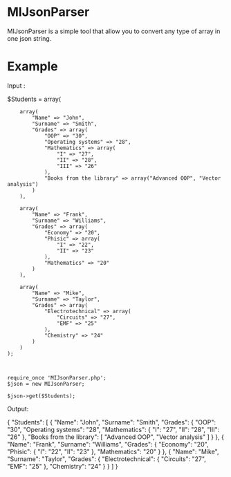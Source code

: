 MIJsonParser
============

MIJsonParser is a simple tool that allow you to convert any type of array in one json string.

Example
============

Input :
	
$Students = array(
	
		array(
			"Name" => "John",
			"Surname" => "Smith",
			"Grades" => array(
				"OOP" => "30",
				"Operating systems" => "28",
				"Mathematics" => array(
					"I" => "27",
					"II" => "28",
					"III" => "26"
				),
				"Books from the library" => array("Advanced OOP", "Vector analysis")
			)
		), 
		
		array(
			"Name" => "Frank",
			"Surname" => "Williams",
			"Grades" => array(
				"Economy" => "20",
				"Phisic" => array(
					"I" => "22",
					"II" => "23"
				),
				"Mathematics" => "20"
			)
		), 
		
		array(
			"Name" => "Mike",
			"Surname" => "Taylor",
			"Grades" => array(
				"Electrotechnical" => array(
					"Circuits" => "27",
					"EMF" => "25"
				),
				"Chemistry" => "24"
			)
		)
	);
		
			
					
	require_once 'MIJsonParser.php';
	$json = new MIJsonParser;
			
	$json->get($Students);

Output:

{
    "Students": [
        {
            "Name": "John",
            "Surname": "Smith",
            "Grades": {
                "OOP": "30",
                "Operating systems": "28",
                "Mathematics": {
                    "I": "27",
                    "II": "28",
                    "III": "26"
                },
                "Books from the library": [
                    "Advanced OOP",
                    "Vector analysis"
                ]
            }
        },
        {
            "Name": "Frank",
            "Surname": "Williams",
            "Grades": {
                "Economy": "20",
                "Phisic": {
                    "I": "22",
                    "II": "23"
                },
                "Mathematics": "20"
            }
        },
        {
            "Name": "Mike",
            "Surname": "Taylor",
            "Grades": {
                "Electrotechnical": {
                    "Circuits": "27",
                    "EMF": "25"
                },
                "Chemistry": "24"
            }
        }
    ]
}
